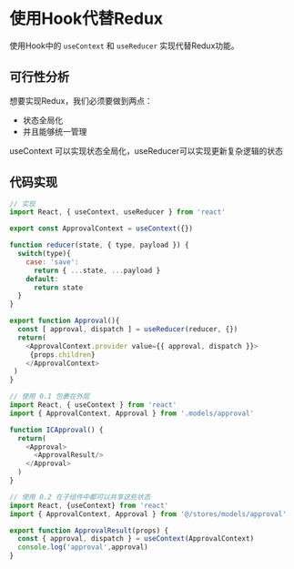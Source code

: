 # 使用Hook代替Redux

使用Hook中的  `useContext` 和 `useReducer` 实现代替Redux功能。

## 可行性分析

想要实现Redux，我们必须要做到两点：

* 状态全局化
* 并且能够统一管理

useContext 可以实现状态全局化，useReducer可以实现更新复杂逻辑的状态



## 代码实现

```javascript
// 实现
import React, { useContext, useReducer } from 'react'

export const ApprovalContext = useContext({})

function reducer(state, { type, payload }) {
  switch(type){
    case: 'save': 
      return { ...state, ...payload }
    default:
      return state
  }
}

export function Approval(){
  const [ approval, dispatch ] = useReducer(reducer, {})
  return(
    <ApprovalContext.provider value={{ approval, dispatch }}>
     {props.children}
    </ApprovalContext>
 )
}

```

```javascript
// 使用 0.1 包裹在外层
import React, { useContext } from 'react'
import { ApprovalContext, Approval } from '.models/approval'

function ICApproval() {
  return(
    <Approval>
      <ApprovalResult/>
    </Approval>
  )
}

// 使用 0.2 在子组件中都可以共享这些状态
import React, {useContext} from 'react'
import { ApprovalContext, Approval } from '@/stores/models/approval'

export function ApprovalResult(props) {
  const { approval, dispatch } = useContext(ApprovalContext)
  console.log('approval',approval)
}

```

